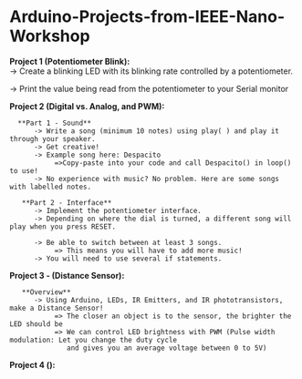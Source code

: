 # Arduino-Projects-from-IEEE-Nano-Workshop

**Project 1 (Potentiometer Blink):**  
 -> Create a blinking LED with its blinking rate controlled by a potentiometer. 
 
 -> Print the value being read from the potentiometer to your Serial monitor
 
**Project 2 (Digital vs. Analog, and PWM):**  
      
      **Part 1 - Sound**
          -> Write a song (minimum 10 notes) using play( ) and play it through your speaker.
          -> Get creative!
          -> Example song here: Despacito
               =>Copy-paste into your code and call Despacito() in loop() to use!
          -> No experience with music? No problem. Here are some songs with labelled notes.
     
       **Part 2 - Interface**
          -> Implement the potentiometer interface.
          -> Depending on where the dial is turned, a different song will play when you press RESET.

          -> Be able to switch between at least 3 songs.
               => This means you will have to add more music!
          -> You will need to use several if statements.
 **Project 3 - (Distance Sensor):** 
  
       **Overview**
          -> Using Arduino, LEDs, IR Emitters, and IR phototransistors, make a Distance Sensor!
               => The closer an object is to the sensor, the brighter the LED should be
               => We can control LED brightness with PWM (Pulse width modulation: Let you change the duty cycle 
                  and gives you an average voltage between 0 to 5V)
       
 

 
**Project 4 ():**  
 
 
